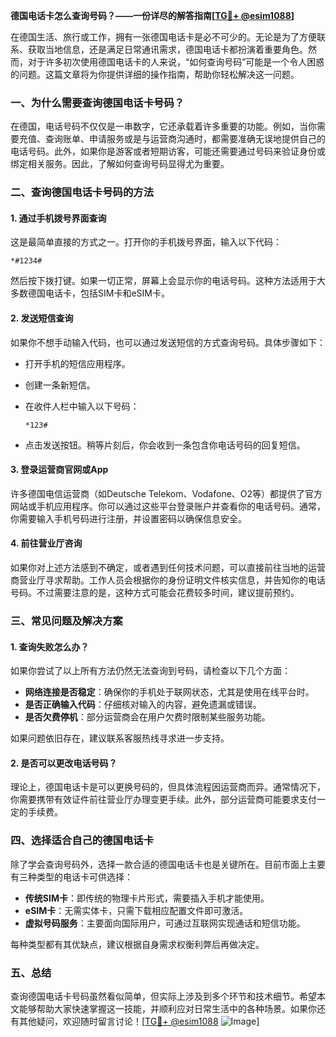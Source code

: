 **德国电话卡怎么查询号码？——一份详尽的解答指南[[TG💪+ @esim1088](https://t.me/s/esim1088)]**

在德国生活、旅行或工作，拥有一张德国电话卡是必不可少的。无论是为了方便联系、获取当地信息，还是满足日常通讯需求，德国电话卡都扮演着重要角色。然而，对于许多初次使用德国电话卡的人来说，“如何查询号码”可能是一个令人困惑的问题。这篇文章将为你提供详细的操作指南，帮助你轻松解决这一问题。

### 一、为什么需要查询德国电话卡号码？

在德国，电话号码不仅仅是一串数字，它还承载着许多重要的功能。例如，当你需要充值、查询账单、申请服务或是与运营商沟通时，都需要准确无误地提供自己的电话号码。此外，如果你是游客或者短期访客，可能还需要通过号码来验证身份或绑定相关服务。因此，了解如何查询号码显得尤为重要。

### 二、查询德国电话卡号码的方法

#### 1. 通过手机拨号界面查询

这是最简单直接的方式之一。打开你的手机拨号界面，输入以下代码：

```
*#1234#
```

然后按下拨打键。如果一切正常，屏幕上会显示你的电话号码。这种方法适用于大多数德国电话卡，包括SIM卡和eSIM卡。

#### 2. 发送短信查询

如果你不想手动输入代码，也可以通过发送短信的方式查询号码。具体步骤如下：

- 打开手机的短信应用程序。
- 创建一条新短信。
- 在收件人栏中输入以下号码：
  
  ```
  *123#
  ```

- 点击发送按钮。稍等片刻后，你会收到一条包含你电话号码的回复短信。

#### 3. 登录运营商官网或App

许多德国电信运营商（如Deutsche Telekom、Vodafone、O2等）都提供了官方网站或手机应用程序。你可以通过这些平台登录账户并查看你的电话号码。通常，你需要输入手机号码进行注册，并设置密码以确保信息安全。

#### 4. 前往营业厅咨询

如果你对上述方法感到不确定，或者遇到任何技术问题，可以直接前往当地的运营商营业厅寻求帮助。工作人员会根据你的身份证明文件核实信息，并告知你的电话号码。不过需要注意的是，这种方式可能会花费较多时间，建议提前预约。

### 三、常见问题及解决方案

#### 1. 查询失败怎么办？

如果你尝试了以上所有方法仍然无法查询到号码，请检查以下几个方面：

- **网络连接是否稳定**：确保你的手机处于联网状态，尤其是使用在线平台时。
- **是否正确输入代码**：仔细核对输入的内容，避免遗漏或错误。
- **是否欠费停机**：部分运营商会在用户欠费时限制某些服务功能。

如果问题依旧存在，建议联系客服热线寻求进一步支持。

#### 2. 是否可以更改电话号码？

理论上，德国电话卡是可以更换号码的，但具体流程因运营商而异。通常情况下，你需要携带有效证件前往营业厅办理变更手续。此外，部分运营商可能要求支付一定的手续费。

### 四、选择适合自己的德国电话卡

除了学会查询号码外，选择一款合适的德国电话卡也是关键所在。目前市面上主要有三种类型的电话卡可供选择：

- **传统SIM卡**：即传统的物理卡片形式，需要插入手机才能使用。
- **eSIM卡**：无需实体卡，只需下载相应配置文件即可激活。
- **虚拟号码服务**：主要面向国际用户，可通过互联网实现通话和短信功能。

每种类型都有其优缺点，建议根据自身需求权衡利弊后再做决定。

### 五、总结

查询德国电话卡号码虽然看似简单，但实际上涉及到多个环节和技术细节。希望本文能够帮助大家快速掌握这一技能，并顺利应对日常生活中的各种场景。如果你还有其他疑问，欢迎随时留言讨论！[[TG💪+ @esim1088](https://t.me/s/esim1088) ![Image](https://i.postimg.cc/4NQfJmqS/Snipaste-2025-05-13-00-14-12.png)]